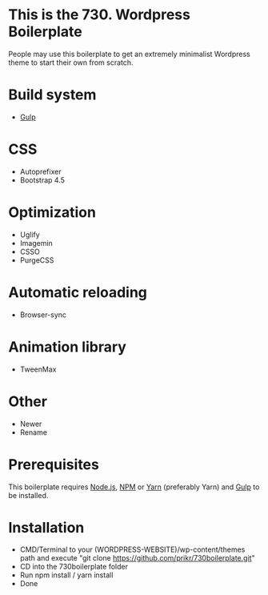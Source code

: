# This is the 730. Wordpress Boilerplate
People may use this boilerplate to get an extremely minimalist Wordpress theme to start their own from scratch.

# Build system
* [Gulp](https://github.com/gulpjs/gulp)

# CSS
* Autoprefixer
* Bootstrap 4.5 

# Optimization
* Uglify
* Imagemin
* CSSO
* PurgeCSS

# Automatic reloading
* Browser-sync

# Animation library
* TweenMax

# Other
* Newer
* Rename

# Prerequisites
This boilerplate requires [Node.js](https://nodejs.org/en/), [NPM](https://www.npmjs.com/get-npm) or [Yarn](https://yarnpkg.com/en/docs/install#windows-stable) (preferably Yarn) and [Gulp](https://github.com/gulpjs/gulp) to be installed.

# Installation
* CMD/Terminal to your (WORDPRESS-WEBSITE)/wp-content/themes path and execute "git clone https://github.com/prikr/730boilerplate.git"
* CD into the 730boilerplate folder
* Run npm install / yarn install
* Done
